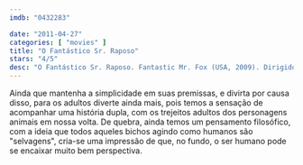```yaml
---
imdb: "0432283"

date: "2011-04-27"
categories: [ "movies" ]
title: "O Fantástico Sr. Raposo"
stars: "4/5"
desc: "O Fantástico Sr. Raposo. Fantastic Mr. Fox (USA, 2009). Dirigido por Wes Anderson. Escrito por Roald Dahl, Wes Anderson, Noah Baumbach. Com George Clooney, Meryl Streep, Jason Schwartzman, Bill Murray, Wallace Wolodarsky, Eric Chase Anderson, Michael Gambon, Willem Dafoe, Owen Wilson."
---
```

Ainda que mantenha a simplicidade em suas premissas, e divirta por causa disso, para os adultos diverte ainda mais, pois temos a sensação de acompanhar uma história dupla, com os trejeitos adultos dos personagens animais em nossa volta. De quebra, ainda temos um pensamento filosófico, com a ideia que todos aqueles bichos agindo como humanos são "selvagens", cria-se uma impressão de que, no fundo, o ser humano pode se encaixar muito bem perspectiva.
